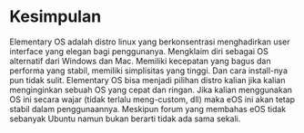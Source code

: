 # Kesimpulan
Elementary OS adalah distro linux yang berkonsentrasi menghadirkan user interface yang elegan bagi penggunanya. Mengklaim diri sebagai OS alternatif dari Windows dan Mac. Memiliki kecepatan yang bagus dan performa yang stabil, memiliki simplisitas yang tinggi. Dan cara install-nya pun tidak sulit.
Elementary OS bisa menjadi pilihan distro kalian jika kalian menginginkan sebuah OS yang cepat dan ringan. Jika kalian menggunakan OS ini secara wajar (tidak terlalu meng-custom, dll) maka eOS ini akan tetap stabil dalam penggunaannya. Meskipun forum yang membahas eOS tidak sebanyak Ubuntu namun bukan berarti tidak ada sama sekali.
